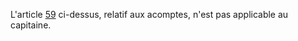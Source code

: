 L'article <a href='/code-du-travail-maritime/titre-4-des-obligations-de-larmateur-envers-le-marin/chapitre-1-des-salaires-fixes-profits-eventuels-et-autres-remunerations/section-4-des-paiements-davances-et-acomptes-des-delegations-sur-salaires-de-la-restitution-des-avances-et-des-delegations/59.md' title='Code du travail maritime - art. 59 (V)'>59</a> ci-dessus, relatif aux acomptes, n'est pas applicable au capitaine.